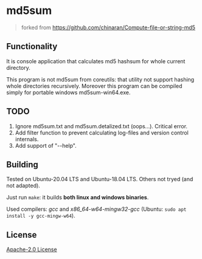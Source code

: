 # md5sum
> forked from https://github.com/chinaran/Compute-file-or-string-md5

## Functionality

It is console application that calculates md5 hashsum for whole current directory.

This program is not md5sum from coreutils: that utility not support hashing whole directories recursively. Moreover this program can be compiled simply for portable windows md5sum-win64.exe.

## TODO

1. Ignore md5sum.txt and md5sum.detalized.txt (oops...). Critical error.
2. Add filter function to prevent calculating log-files and version control internals.
3. Add support of "--help".

## Building

Tested on Ubuntu-20.04 LTS and Ubuntu-18.04 LTS. Others not tryed (and not adapted).

Just run ```make```: it builds **both linux and windows binaries**.

Used compilers: *gcc* and *x86_64-w64-mingw32-gcc* (Ubuntu: ```sudo apt install -y gcc-mingw-w64```).

## License

[Apache-2.0 License](https://github.com/1024sparrow/md5sum/blob/master/LICENSE)
